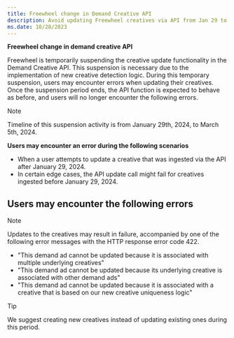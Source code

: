 ```yaml
---
title: Freewheel change in Demand Creative API
description: Avoid updating Freewheel creatives via API from Jan 29 to Mar 5, 2024, due to suspension for implementing new logic, causing errors. Consider creating new creatives instead.
ms.date: 10/28/2023
---
```


**Freewheel change in demand creative API**

Freewheel is temporarily suspending the creative update functionality in the Demand Creative API. This suspension is necessary due to the implementation of new creative detection logic. During this temporary suspension, users may encounter errors when updating their creatives. Once the suspension period ends, the API function is expected to behave as before, and users will no longer encounter the following errors.

> [!NOTE]
> Timeline of this suspension activity is from January 29th, 2024, to March 5th, 2024.

**Users may encounter an error during the following scenarios**

- When a user attempts to update a creative that was ingested via the API after January 29, 2024.
- In certain edge cases, the API update call might fail for creatives ingested before January 29, 2024.

## Users may encounter the following errors

> [!NOTE]
> Updates to the creatives may result in failure, accompanied by one of the following error messages with the HTTP response error code 422.

- "This demand ad cannot be updated because it is associated with multiple underlying creatives"
- "This demand ad cannot be updated because its underlying creative is associated with other demand ads"
- "This demand ad cannot be updated because it is associated with a creative that is based on our new creative uniqueness logic"

> [!TIP]
> We suggest creating new creatives instead of updating existing ones during this period.

